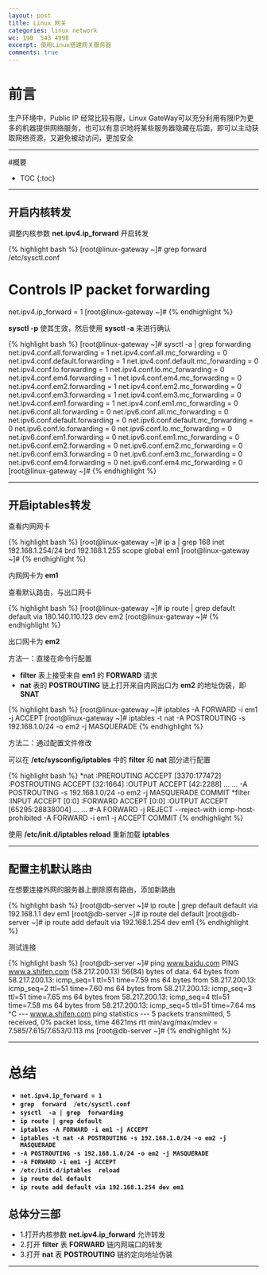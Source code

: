 ```yaml
---
layout: post
title: Linux 网关 
categories: linux network
wc: 190  543 4998
excerpt: 使用Linux搭建网关服务器
comments: true
---
```


前言
=

生产环境中，Public IP 经常比较有限，Linux GateWay可以充分利用有限IP为更多的机器提供网络服务，也可以有意识地将某些服务器隐藏在后面，即可以主动获取网络资源，又避免被动访问，更加安全

---

#概要

* TOC
{:toc}

---


开启内核转发
-

调整内核参数 **net.ipv4.ip_forward** 开启转发

{% highlight bash %}
[root@linux-gateway ~]# grep  forward  /etc/sysctl.conf 
# Controls IP packet forwarding
net.ipv4.ip_forward = 1
[root@linux-gateway ~]# 
{% endhighlight %}

**sysctl -p** 使其生效，然后使用 **sysctl -a** 来进行确认

{% highlight bash %}
[root@linux-gateway ~]# sysctl  -a | grep  forwarding
net.ipv4.conf.all.forwarding = 1
net.ipv4.conf.all.mc_forwarding = 0
net.ipv4.conf.default.forwarding = 1
net.ipv4.conf.default.mc_forwarding = 0
net.ipv4.conf.lo.forwarding = 1
net.ipv4.conf.lo.mc_forwarding = 0
net.ipv4.conf.em4.forwarding = 1
net.ipv4.conf.em4.mc_forwarding = 0
net.ipv4.conf.em2.forwarding = 1
net.ipv4.conf.em2.mc_forwarding = 0
net.ipv4.conf.em3.forwarding = 1
net.ipv4.conf.em3.mc_forwarding = 0
net.ipv4.conf.em1.forwarding = 1
net.ipv4.conf.em1.mc_forwarding = 0
net.ipv6.conf.all.forwarding = 0
net.ipv6.conf.all.mc_forwarding = 0
net.ipv6.conf.default.forwarding = 0
net.ipv6.conf.default.mc_forwarding = 0
net.ipv6.conf.lo.forwarding = 0
net.ipv6.conf.lo.mc_forwarding = 0
net.ipv6.conf.em1.forwarding = 0
net.ipv6.conf.em1.mc_forwarding = 0
net.ipv6.conf.em2.forwarding = 0
net.ipv6.conf.em2.mc_forwarding = 0
net.ipv6.conf.em3.forwarding = 0
net.ipv6.conf.em3.mc_forwarding = 0
net.ipv6.conf.em4.forwarding = 0
net.ipv6.conf.em4.mc_forwarding = 0
[root@linux-gateway ~]# 
{% endhighlight %}


---

开启iptables转发
-

查看内网网卡

{% highlight bash %}
[root@linux-gateway ~]# ip a | grep 168
    inet 192.168.1.254/24 brd 192.168.1.255 scope global em1
[root@linux-gateway ~]# 
{% endhighlight %}

内网网卡为 **em1**

查看默认路由，与出口网卡

{% highlight bash %}
[root@linux-gateway ~]# ip route | grep default 
default via 180.140.110.123 dev em2 
[root@linux-gateway ~]# 
{% endhighlight %}

出口网卡为 **em2**

方法一：直接在命令行配置 

* **filter** 表上接受来自 **em1** 的 **FORWARD** 请求
* **nat** 表的 **POSTROUTING** 链上打开来自内网出口为 **em2** 的地址伪装，即 **SNAT** 

{% highlight bash %}
[root@linux-gateway ~]# iptables -A FORWARD -i em1 -j ACCEPT
[root@linux-gateway ~]# iptables -t nat -A POSTROUTING -s 192.168.1.0/24 -o em2 -j MASQUERADE 
{% endhighlight %}

方法二：通过配置文件修改

可以在 **/etc/sysconfig/iptables** 中的 **filter** 和 **nat** 部分进行配置


{% highlight bash %}
*nat
:PREROUTING ACCEPT [3370:177472]
:POSTROUTING ACCEPT [32:1664]
:OUTPUT ACCEPT [42:2288]
...
...
-A POSTROUTING -s 192.168.1.0/24 -o em2 -j MASQUERADE 
COMMIT
*filter
:INPUT ACCEPT [0:0]
:FORWARD ACCEPT [0:0]
:OUTPUT ACCEPT [65295:28838004]
...
...
#-A FORWARD -j REJECT --reject-with icmp-host-prohibited 
-A FORWARD -i em1 -j ACCEPT 
COMMIT
{% endhighlight %}

使用 **/etc/init.d/iptables  reload** 重新加载 **iptables**

---

配置主机默认路由
-

在想要连接外网的服务器上删除原有路由，添加新路由

{% highlight bash %}
[root@db-server ~]# ip route | grep default
default via 192.168.1.1 dev em1 
[root@db-server ~]# ip route del default 
[root@db-server ~]# ip route add default via 192.168.1.254 dev em1
{% endhighlight %}

测试连接

{% highlight bash %}
[root@db-server ~]# ping www.baidu.com
PING www.a.shifen.com (58.217.200.13) 56(84) bytes of data.
64 bytes from 58.217.200.13: icmp_seq=1 ttl=51 time=7.59 ms
64 bytes from 58.217.200.13: icmp_seq=2 ttl=51 time=7.60 ms
64 bytes from 58.217.200.13: icmp_seq=3 ttl=51 time=7.65 ms
64 bytes from 58.217.200.13: icmp_seq=4 ttl=51 time=7.58 ms
64 bytes from 58.217.200.13: icmp_seq=5 ttl=51 time=7.64 ms
^C
--- www.a.shifen.com ping statistics ---
5 packets transmitted, 5 received, 0% packet loss, time 4621ms
rtt min/avg/max/mdev = 7.585/7.615/7.653/0.113 ms
[root@db-server ~]# 
{% endhighlight %}

---

总结
=

* **`net.ipv4.ip_forward = 1`**
* **`grep  forward  /etc/sysctl.conf`**
* **`sysctl  -a | grep  forwarding`**
* **`ip route | grep default`**
* **`iptables -A FORWARD -i em1 -j ACCEPT`**
* **`iptables -t nat -A POSTROUTING -s 192.168.1.0/24 -o em2 -j MASQUERADE`**
* **`-A POSTROUTING -s 192.168.1.0/24 -o em2 -j MASQUERADE`**
* **`-A FORWARD -i em1 -j ACCEPT`**
* **`/etc/init.d/iptables  reload`**
* **`ip route del default`**
* **`ip route add default via 192.168.1.254 dev em1`**

总体分三部
-

* 1.打开内核参数 **net.ipv4.ip_forward** 允许转发
* 2.打开 **filter** 表 **FORWARD** 链内网端口的转发
* 3.打开 **nat** 表 **POSTROUTING** 链的定向地址伪装

---
